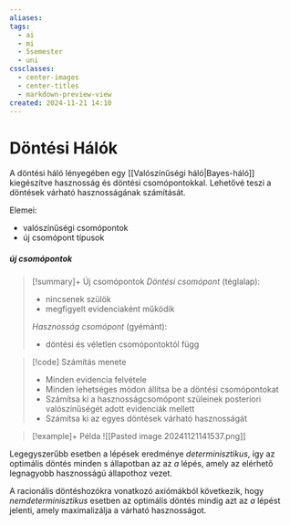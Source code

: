 ```yaml
---
aliases: 
tags:
  - ai
  - mi
  - 5semester
  - uni
cssclasses:
  - center-images
  - center-titles
  - markdown-preview-view
created: 2024-11-21 14:10
---
```


# Döntési Hálók

A döntési háló lényegében egy [[Valószínűségi háló|Bayes-háló]] kiegészítve hasznosság és döntési csomópontokkal. Lehetővé teszi a döntések várható hasznosságának számítását.

Elemei:
- valószínűségi csomópontok
- új csomópont típusok

##### új csomópontok

>[!summary]+ Új csomópontok
>*Döntési csomópont* (téglalap): 
>- nincsenek szülök
>- megfigyelt evidenciaként működik
>
>*Hasznosság csomópont* (gyémánt):
>- döntési és véletlen csomópontoktól függ

>[!code] Számítás menete
>- Minden evidencia felvétele
>- Minden lehetséges módon állítsa be a döntési csomópontokat
>- Számítsa ki a hasznosságcsomópont szüleinek posteriori valószínűségét adott evidenciák mellett
>- Számítsa ki az egyes döntések várható hasznosságát

>[!example]+ Példa
>![[Pasted image 20241121141537.png]]

Legegyszerűbb esetben a lépések eredménye *determinisztikus*, így az optimális döntés minden s állapotban az az *a* lépés, amely az elérhető legnagyobb hasznosságú állapothoz vezet.

A racionális döntéshozókra vonatkozó axiómákból következik, hogy *nemdeterminisztikus* esetben az optimális döntés mindig azt az *a* lépést jelenti, amely maximalizálja a várható hasznosságot.


